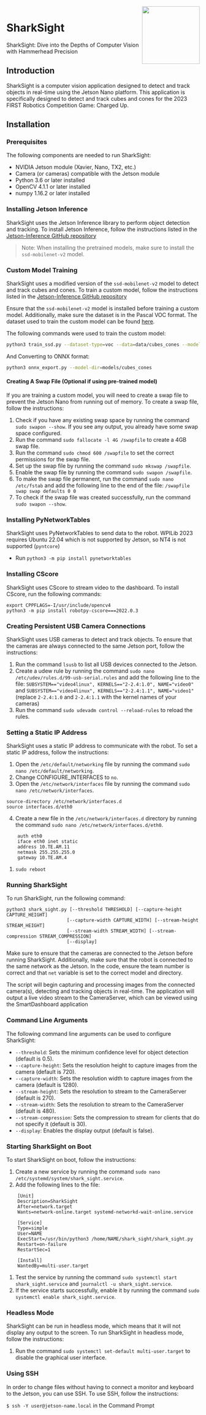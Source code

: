 <img src="https://yt3.ggpht.com/ytc/AKedOLS6CuwrrOvURWxJNMZt0KjWetOmkT6MJIP8DuGItQ=s900-c-k-c0x00ffffff-no-rj" align="right" width="150" height="150"/>

# SharkSight
SharkSight: Dive into the Depths of Computer Vision with Hammerhead Precision

## Introduction

SharkSight is a computer vision application designed to detect and track objects in real-time using the Jetson Nano platform. This application is specifically designed to detect and track cubes and cones for the 2023 FIRST Robotics Competition Game: Charged Up.

## Installation

### Prerequisites
The following components are needed to run SharkSight:

- NVIDIA Jetson module (Xavier, Nano, TX2, etc.)
- Camera (or cameras) compatible with the Jetson module
- Python 3.6 or later installed
- OpenCV 4.1.1 or later installed
- numpy 1.16.2 or later installed

### Installing Jetson Inference
SharkSight uses the Jetson Inference library to perform object detection and tracking. To install Jetson Inference, follow the instructions listed in the [Jetson-Inference GitHub repository](https://github.com/dusty-nv/jetson-inference/blob/master/docs/building-repo-2.md#building-the-project-from-source)

> Note: When installing the pretrained models, make sure to install the `ssd-mobilenet-v2` model.


### Custom Model Training
SharkSight uses a modified version of the `ssd-mobilenet-v2` model to detect and track cubes and cones. To train a custom model, follow the instructions listed in the [Jetson-Inference GitHub repository](https://github.com/dusty-nv/jetson-inference/blob/master/docs/pytorch-collect-detection.md#training-your-model)

Ensure that the `ssd-mobilenet-v2` model is installed before training a custom model. Additionally, make sure the dataset is in the Pascal VOC format. The dataset used to train the custom model can be found [here](https://universe.roboflow.com/robotics-qlzra/charged-up-cubes-and-cones-courtesy-of-frc-team-88).

The following commands were used to train the custom model:

```bash
python3 train_ssd.py --dataset-type=voc --data=data/cubes_cones --model-dir=/models/cubes_cones --batch-size=4 --workers=2
```
And Converting to ONNX format:
```bash
python3 onnx_export.py --model-dir=models/cubes_cones
```

#### Creating A Swap File (Optional if using pre-trained model)
If you are training a custom model, you will need to create a swap file to prevent the Jetson Nano from running out of memory. To create a swap file, follow the instructions:

1. Check if you have any existing swap space by running the command `sudo swapon --show`. If you see any output, you already have some swap space configured.
2. Run the command `sudo fallocate -l 4G /swapfile` to create a 4GB swap file.
3. Run the command `sudo chmod 600 /swapfile` to set the correct permissions for the swap file.
4. Set up the swap file by running the command `sudo mkswap /swapfile`.
5. Enable the swap file by running the command `sudo swapon /swapfile`.
6. To make the swap file permanent, run the command `sudo nano /etc/fstab` and add the following line to the end of the file: `/swapfile swap swap defaults 0 0`
7. To check if the swap file was created successfully, run the command `sudo swapon --show`.

### Installing PyNetworkTables
SharkSight uses PyNetworkTables to send data to the robot. WPILib 2023 requires Ubuntu 22.04 which is not supported by Jetson, so NT4 is not supported (`pyntcore`)

* Run `python3 -m pip install pynetworktables`

### Installing CScore
SharkSight uses CScore to stream video to the dashboard. To install CScore, run the following commands:


```
export CPPFLAGS=-I/usr/include/opencv4
python3 -m pip install robotpy-cscore===2022.0.3
```

### Creating Persistent USB Camera Connections
SharkSight uses USB cameras to detect and track objects. To ensure that the cameras are always connected to the same Jetson port, follow the instructions:

1. Run the command `lsusb` to list all USB devices connected to the Jetson.
2. Create a udew rule by running the command `sudo nano /etc/udev/rules.d/99-usb-serial.rules` and add the following line to the file: 
   `SUBSYSTEM=="video4linux", KERNELS=="2-2.4:1.0", NAME="video0"` and `SUBSYSTEM=="video4linux", KERNELS=="2-2.4:1.1", NAME="video1"` (replace `2-2.4:1.0` and `2-2.4:1.1` with the kernel names of your cameras)
3. Run the command `sudo udevadm control --reload-rules` to reload the rules.

### Setting a Static IP Address
SharkSight uses a static IP address to communicate with the robot. To set a static IP address, follow the instructions:

1. Open the `/etc/default/networking` file by running the command `sudo nano /etc/default/networking`.
2. Change CONFIGURE_INTERFACES to `no`. 
3. Open the `/etc/network/interfaces` file by running the command `sudo nano /etc/network/interfaces`.
```
source-directory /etc/network/interfaces.d
source interfaces.d/eth0 
```
4. Create a new file in the `/etc/network/interfaces.d` directory by running the command `sudo nano /etc/network/interfaces.d/eth0`.
```
    auth eth0
    iface eth0 inet static
    address 10.TE.AM.11
    netmask 255.255.255.0
    gateway 10.TE.AM.4
```
1. `sudo reboot`
 
### Running SharkSight
To run SharkSight, run the following command:

```
python3 shark_sight.py [--threshold THRESHOLD] [--capture-height CAPTURE_HEIGHT]
                      [--capture-width CAPTURE_WIDTH] [--stream-height STREAM_HEIGHT]
                      [--stream-width STREAM_WIDTH] [--stream-compression STREAM_COMPRESSION]
                      [--display]
```

Make sure to ensure that the cameras are connected to the Jetson before running SharkSight. Additionally, make sure that the robot is connected to the same network as the Jetson. In the code, ensure the team number is correct and that `net` variable is set to the correct model and directory.

The script will begin capturing and processing images from the connected camera(s), detecting and tracking objects in real-time. The application will output a live video stream to the CameraServer, which can be viewed using the SmartDashboard application

### Command Line Arguments
The following command line arguments can be used to configure SharkSight:

- `--threshold`: Sets the minimum confidence level for object detection (default is 0.5).
- `--capture-height`: Sets the resolution height to capture images from the camera (default is 720).
- `--capture-width`: Sets the resolution width to capture images from the camera (default is 1280).
- `--stream-height`: Sets the resolution to stream to the CameraServer (default is 270).
- `--stream-width`: Sets the resolution to stream to the CameraServer (default is 480).
- `--stream-compression`: Sets the compression to stream for clients that do not specify it (default is 30).
- `--display`: Enables the display output (default is false).

### Starting SharkSight on Boot
To start SharkSight on boot, follow the instructions:

1. Create a new service by running the command `sudo nano /etc/systemd/system/shark_sight.service`.
2. Add the following lines to the file:
```
    [Unit]
    Description=SharkSight
    After=network.target
    Wants=network-online.target systemd-networkd-wait-online.service

    [Service]
    Type=simple
    User=NAME
    ExecStart=/usr/bin/python3 /home/NAME/shark_sight/shark_sight.py
    Restart=on-failure
    RestartSec=1

    [Install]
    WantedBy=multi-user.target
```
1. Test the service by running the command `sudo systemctl start shark_sight.service` and `journalctl -u shark_sight.service`.
2. If the service starts successfully, enable it by running the command `sudo systemctl enable shark_sight.service`.

### Headless Mode
SharkSight can be run in headless mode, which means that it will not display any output to the screen. To run SharkSight in headless mode, follow the instructions:

1. Run the command `sudo systemctl set-default multi-user.target` to disable the graphical user interface.
   
### Using SSH
In order to change files without having to connect a monitor and keyboard to the Jetson, you can use SSH. To use SSH, follow the instructions:

`$ ssh -Y user@jetson-name.local` in the Command Prompt
